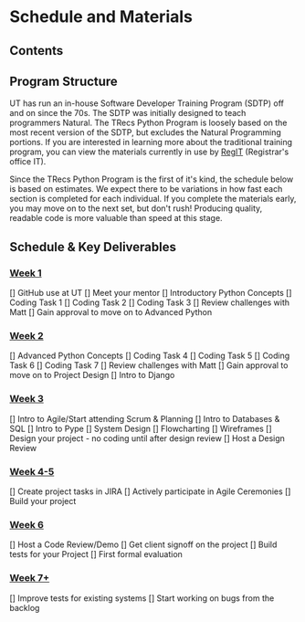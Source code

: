# Schedule and Materials

## Contents


## Program Structure
UT has run an in-house Software Developer Training Program (SDTP) off and on since the 70s. The SDTP was initially designed to teach programmers Natural. The TRecs Python Program is loosely based on the most recent version of the SDTP, but excludes the Natural Programming portions. If you are interested in learning more about the traditional training program, you can view the materials currently in use by [RegIT](https://wikis.utexas.edu/display/training2020/Trainee+Area) (Registrar's office IT).

Since the TRecs Python Program is the first of it's kind, the schedule below is based on estimates. We expect there to be variations in how fast each section is completed for each individual. If you complete the materials early, you may move on to the next set, but don't rush! Producing quality, readable code is more valuable than speed at this stage.

## Schedule & Key Deliverables

### [Week 1](/week1)
[] GitHub use at UT
[] Meet your mentor
[] Introductory Python Concepts
[] Coding Task 1
[] Coding Task 2
[] Coding Task 3
[] Review challenges with Matt
[] Gain approval to move on to Advanced Python

### [Week 2](/week2)
[] Advanced Python Concepts
[] Coding Task 4
[] Coding Task 5
[] Coding Task 6
[] Coding Task 7
[] Review challenges with Matt
[] Gain approval to move on to Project Design
[] Intro to Django

### [Week 3](/week3)
[] Intro to Agile/Start attending Scrum & Planning
[] Intro to Databases & SQL
[] Intro to Pype
[] System Design
[] Flowcharting
[] Wireframes
[] Design your project - no coding until after design review
[] Host a Design Review

### [Week 4-5](/week4-5)
[] Create project tasks in JIRA
[] Actively participate in Agile Ceremonies
[] Build your project

### [Week 6](/week6)
[] Host a Code Review/Demo
[] Get client signoff on the project
[] Build tests for your Project
[] First formal evaluation

### [Week 7+](/week7)
[] Improve tests for existing systems
[] Start working on bugs from the backlog
